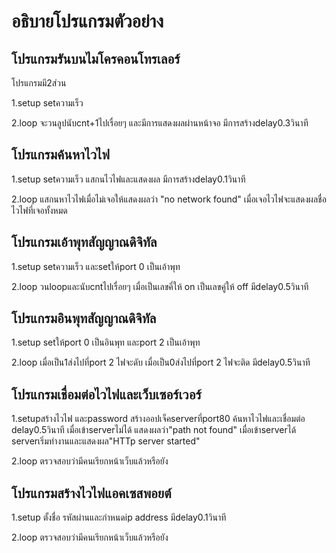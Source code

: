 # อธิบายโปรแกรมตัวอย่าง

## โปรแกรมรันบนไมโครคอนโทรเลอร์

โปรแกรมมี2ส่วน 

1.setup setความเร็ว

2.loop จะวนลูปนับcnt+1ไปเรื่อยๆ และมีการแสดงผลผ่านหน้าจอ มีการสร้างdelay0.3วินาที

## โปรแกรมค้นหาไวไฟ

1.setup setความเร็ว แสกนไวไฟและแสดงผล มีการสร้างdelay0.1วินาที

2.loop แสกนหาไวไฟเมื่อไม่เจอให้แสดงผลว่า "no network found" เมื่อเจอไวไฟจะแสดงผลชื่อไวไฟที่เจอทั้งหมด

## โปรแกรมเอ้าพุทสัญญาณดิจิทัล

1.setup setความเร็ว และsetให้port 0 เป็นเอ้าพุท

2.loop วนloopและนับcntไปเรื่อยๆ เมื่อเป็นเลขคี่ให้ on เป็นเลขคู่ให้ off มีdelay0.5วินาที

## โปรแกรมอินพุทสัญญาณดิจิทัล
1.setup setให้port 0 เป็นอินพุท และport 2 เป็นเอ้าพุท

2.loop เมื่อเป็น1ส่งไปที่port 2 ไฟจะดับ เมื่อเป็น0ส่งไปที่port 2 ไฟจะติด มีdelay0.5วินาที


## โปรแกรมเชื่อมต่อไวไฟและเว็บเซอร์เวอร์

1.setupสร้างไวไฟ และpassword สร้างออปเจ็คserverที่port80 ค้นหาไวไฟและเชื่อมต่อ delay0.5วินาที เมื่อเข้าserverไม่ได้ แสดงผลว่า"path not found" เมื่อเข้าserverได้ serverเริ่มทำงานและแสดงผล"HTTp server started"

2.loop ตรวจสอบว่ามีคนเรียกหน้าเว็บแล้วหรือยัง

## โปรแกรมสร้างไวไฟแอคเซสพอยต์

1.setup ตั้งชื่อ รหัสผ่านและกำหนดip address มีdelay0.1วินาที

2.loop ตรวจสอบว่ามีคนเรียกหน้าเว็บแล้วหรือยัง
